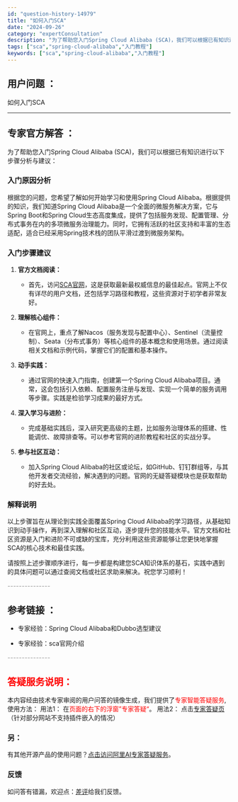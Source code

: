 ```yaml
---
id: "question-history-14979"
title: "如何入门SCA"
date: "2024-09-26"
category: "expertConsultation"
description: "为了帮助您入门Spring Cloud Alibaba (SCA)，我们可以根据已有知识进行以下步骤分析与建议：### 入门原因分析根据您的问题，您希望了解如何开始学习和使用Spring Cloud Alibaba。根据提供的知识，我们知道Spring Cloud Alibaba是一个全面的微服务解"
tags: ["sca","spring-cloud-alibaba","入门教程"]
keywords: ["sca","spring-cloud-alibaba","入门教程"]
---
```


## 用户问题 ： 
 如何入门SCA  

---------------
## 专家官方解答 ：

为了帮助您入门Spring Cloud Alibaba (SCA)，我们可以根据已有知识进行以下步骤分析与建议：

### 入门原因分析
根据您的问题，您希望了解如何开始学习和使用Spring Cloud Alibaba。根据提供的知识，我们知道Spring Cloud Alibaba是一个全面的微服务解决方案，它与Spring Boot和Spring Cloud生态高度集成，提供了包括服务发现、配置管理、分布式事务在内的多项微服务治理能力。同时，它拥有活跃的社区支持和丰富的生态适配，适合已经采用Spring技术栈的团队平滑过渡到微服务架构。

### 入门步骤建议
1. **官方文档阅读：**
   - 首先，访问[SCA官网](https://sca.aliyun.com)，这是获取最新最权威信息的最佳起点。官网上不仅有详尽的用户文档，还包括学习路径和教程，这些资源对于初学者非常友好。

2. **理解核心组件：**
   - 在官网上，重点了解Nacos（服务发现与配置中心）、Sentinel（流量控制）、Seata（分布式事务）等核心组件的基本概念和使用场景。通过阅读相关文档和示例代码，掌握它们的配置和基本操作。

3. **动手实践：**
   - 通过官网的快速入门指南，创建第一个Spring Cloud Alibaba项目。通常，这会包括引入依赖、配置服务注册与发现、实现一个简单的服务调用等步骤。实践是检验学习成果的最好方式。

4. **深入学习与进阶：**
   - 完成基础实践后，深入研究更高级的主题，比如服务治理体系的搭建、性能调优、故障排查等。可以参考官网的进阶教程和社区的实战分享。

5. **参与社区互动：**
   - 加入Spring Cloud Alibaba的社区或论坛，如GitHub、钉钉群组等，与其他开发者交流经验，解决遇到的问题。官网的无疑答疑模块也是获取帮助的好去处。

### 解释说明
以上步骤旨在从理论到实践全面覆盖Spring Cloud Alibaba的学习路径，从基础知识到动手操作，再到深入理解和社区互动，逐步提升您的技能水平。官方文档和社区资源是入门和进阶不可或缺的宝库，充分利用这些资源能够让您更快地掌握SCA的核心技术和最佳实践。

请按照上述步骤顺序进行，每一步都是构建您SCA知识体系的基石，实践中遇到的具体问题可以通过查阅文档或社区求助来解决。祝您学习顺利！


<font color="#949494">---------------</font> 


## 参考链接 ：

* 专家经验：Spring Cloud Alibaba和Dubbo选型建议 
 
 * 专家经验：sca官网介绍 


 <font color="#949494">---------------</font> 
 


## <font color="#FF0000">答疑服务说明：</font> 

本内容经由技术专家审阅的用户问答的镜像生成，我们提供了<font color="#FF0000">专家智能答疑服务</font>,使用方法：
用法1： 在<font color="#FF0000">页面的右下的浮窗”专家答疑“</font>。
用法2： 点击[专家答疑页](https://answer.opensource.alibaba.com/docs/intro)（针对部分网站不支持插件嵌入的情况）
### 另：


有其他开源产品的使用问题？[点击访问阿里AI专家答疑服务](https://answer.opensource.alibaba.com/docs/intro)。
### 反馈
如问答有错漏，欢迎点：[差评](https://ai.nacos.io/user/feedbackByEnhancerGradePOJOID?enhancerGradePOJOId=15084)给我们反馈。

